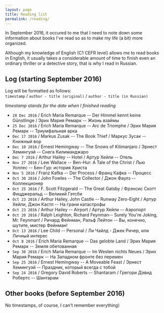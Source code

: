 ```yaml
---
layout: page
title: Reading list
permalink: /reading/
---
```


In September 2016, it occured to me that I need to note down some information about books I've read so as to make my life (a bit) more organized.

Although my knowledge of English (C1 CEFR level) allows me to read books in English, it usually takes a considerable amount of time to finish even an ordinary thriller or a detective story, that is why I read in Russian.

## Log (starting September 2016)
Log will be formatted as follows:  
`timestamp` / `author - title (original)` / `author - title (in Russian)`

*timestamp stands for the date when I finished reading*

- `28 Dec 2016` / Erich Maria Remarque -- Der Himmel kennt keine Günstlinge / Эрих Мария Ремарк -- Жизнь взаймы
- `25 Dec 2016` / Erich Maria Remarque -- Arc de Triomphe / Эрих Мария Ремарк -- Триумфальная арка
- `Dec 17 2016` / Markus Zusak -- The Book Thief / Маркус Зусак -- Книжный вор
- `Dec 10 2016` / Ernest Hemingway -- The Snows of Kilimanjaro / Эрнест Хемингуэй -- Снега Килиманджаро
- `Dec 7 2016` / Arthur Hailey -- Hotel / Артур Хейли -- Отель
- `Nov 27 2016` / Lew Wallace -- Ben-Hur: A Tale of the Christ / Лью Уоллес -- Бен-Гур: история Христа
- `Nov 5 2016` / Franz Kafka -- Der Process / Франц Кафка -- Процесс
- `Oct 30 2016` / John Fowles -- The Collector / Джон Фаулз -- Коллекционер
- `Oct 25 2016` / F. Scott Fitzgerald -- The Great Gatsby / Фрэнсис Скотт Фицджеральд -- Великий Гэтсби
- `Oct 23 2016` / Arthur Hailey, John Castle -- Runway Zero-Eight / Артур Хейли, Джон Кастл -- На грани катастрофы
- `Oct 23 2016` / Arthur Hailey -- Airport / Артур Хейли -- Аэропорт
- `Oct 20 2016` /   Ralph Leighton, Richard Feynman-- Surely You're Joking, Mr. Feynman! / Ричард Фейнман, Ральф Лейтон -- Вы, конечно, шутите, мистер Фейнман!
- `Oct 13 2016` / Lee Child -- Personal / Ли Чайлд - Джек Ричер, или Личный интерес
- `Oct 8 2016` / Erich Maria Remarque -- Das gelobte Land / Эрих Мария Ремарк -- Земля обетованная
- `Sep 30 2016` / Erich Maria Remarque -- Im Westen nichts Neues / Эрих Мария Ремарк -- На Западном фронте без перемен
- `Sep 25 2016` / Ernest Hemingway -- A Moveable Feast / Эрнест Хемингуэй -- Праздник, который всегда с тобой
- `Sep 24 2016` / Gregory David Roberts -- Shantaram / Грегори Дэвид Робертс -- Шантарам

## Other books (before September 2016)
No timestamps, of course, I can't remember everything)
